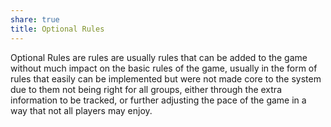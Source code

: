 ```yaml
---
share: true
title: Optional Rules
---
```

Optional Rules are rules are usually rules that can be added to the game without much impact on the basic rules of the game, usually in the form of rules that easily can be implemented but were not made core to the system due to them not being right for all groups, either through the extra information to be tracked, or further adjusting the pace of the game in a way that not all players may enjoy.
